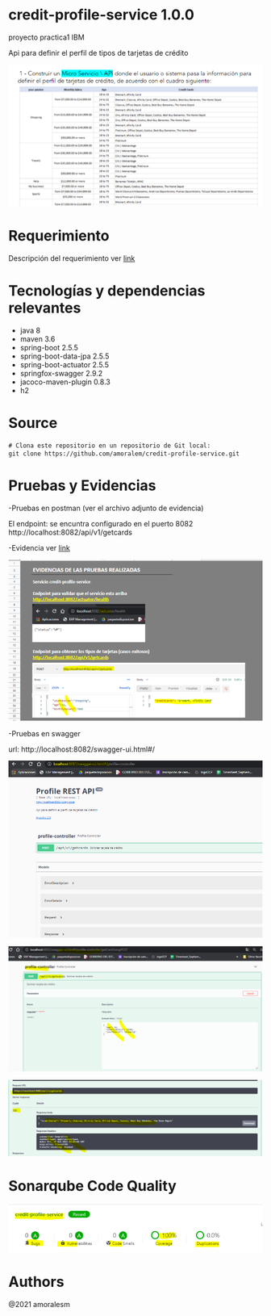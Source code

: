 # credit-profile-service 1.0.0
proyecto practica1 IBM

Api para definir el perfil de tipos de tarjetas de crédito

![Screenshot](./documentacion/portada.PNG)

# Requerimiento
Descripci&oacute;n del requerimiento ver [link](./documentacion/requerimiento/req.pdf)

# Tecnolog&iacute;as y dependencias relevantes
 - java 8
 - maven 3.6
 - spring-boot 2.5.5
 - spring-boot-data-jpa 2.5.5
 - spring-boot-actuator 2.5.5
 - springfox-swagger 2.9.2
 - jacoco-maven-plugin 0.8.3
 - h2 

# Source
```
# Clona este repositorio en un repositorio de Git local:
git clone https://github.com/amoralem/credit-profile-service.git
```

# Pruebas y Evidencias 
-Pruebas en postman (ver el archivo adjunto de evidencia)

El endpoint: se encuntra configurado en el puerto 8082
http://localhost:8082/api/v1/getcards

-Evidencia ver [link](./documentacion/evidencia/evidencia.xlsx)

![Screenshot](./documentacion/evidencia.PNG)

-Pruebas en swagger

url: http://localhost:8082/swagger-ui.html#/

![Screenshot](./documentacion/swagger.PNG)

![Screenshot](./documentacion/swagger1.PNG)

![Screenshot](./documentacion/swagger2.PNG)

# Sonarqube Code Quality
![Screenshot](./documentacion/sonar.PNG)

# Authors 
@2021 amoralesm
